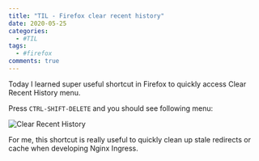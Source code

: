 ```yaml
---
title: "TIL - Firefox clear recent history"
date: 2020-05-25
categories:
  - #TIL
tags:
  - #firefox
comments: true
---
```


Today I learned super useful shortcut in Firefox to quickly access Clear Recent
History menu.

Press `CTRL-SHIFT-DELETE` and you should see following menu:

![Clear Recent History](https://user-media-prod-cdn.itsre-sumo.mozilla.net/uploads/gallery/images/2018-12-05-08-50-37-ffda28.png)

For me, this shortcut is really useful to quickly clean up stale redirects or
cache when developing Nginx Ingress.
